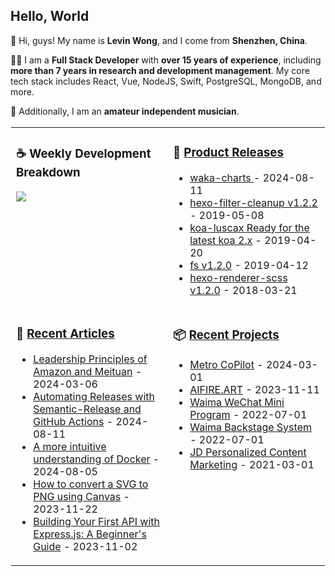 ## Hello, World

🌈 Hi, guys! My name is **Levin Wong**, and I come from **Shenzhen, China**.

🧑‍💻 I am a **Full Stack Developer** with **over 15 years of experience**, including **more than 7 years in research and development management**. My core tech stack includes React, Vue, NodeJS, Swift, PostgreSQL, MongoDB, and more.

🎸 Additionally, I am an **amateur independent musician**.

<table width="min-width: 768px" style="border: 1px solid #fefefe;">
<tr>
<td valign="top" width="50%">

<h3>☕️ Weekly Development Breakdown</h3>

<picture>
  <source media="(prefers-color-scheme: dark)" srcset="https://mamboer.github.io/waka-charts/images/waka_weekly_lang_stats_black.svg">
  <source media="(prefers-color-scheme: light)" srcset="https://mamboer.github.io/waka-charts/images/waka_weekly_lang_stats.svg">
  <img src="https://mamboer.github.io/waka-charts/images/waka_weekly_lang_stats.svg">
</picture>

</td>
<td valign="top" width="50%">

<h3>🌲 <a href="https://github.com/mamboer/mamboer/blob/master/releases.md" target="_blank">Product Releases</a></h3>

<!-- recent_releases starts -->
* <a href='https://github.com/mamboer/waka-charts/releases/tag/v1.0.0' target='_blank'>waka-charts </a> - 2024-08-11
* <a href='https://github.com/mamboer/hexo-filter-cleanup/releases/tag/v1.2.2' target='_blank'>hexo-filter-cleanup v1.2.2</a> - 2019-05-08
* <a href='https://github.com/mamboer/koa-luscax/releases/tag/v1.0.0' target='_blank'>koa-luscax Ready for the latest koa 2.x</a> - 2019-04-20
* <a href='https://github.com/mamboer/fs/releases/tag/v1.2.0' target='_blank'>fs v1.2.0</a> - 2019-04-12
* <a href='https://github.com/mamboer/hexo-renderer-scss/releases/tag/v1.2.0' target='_blank'>hexo-renderer-scss v1.2.0</a> - 2018-03-21
<!-- recent_releases ends -->

</td>
</tr>
<tr>
<td valign="top" width="50%">

<h3>📖 <a href="https://huangyongyou.cn/articles" target="_blank">Recent Articles</a></h3>

<!-- recent_articles starts -->
* <a href='https://huangyongyou.cn/en/articles/management/leadership-principles' target='_blank'>Leadership Principles of Amazon and Meituan</a> - 2024-03-06
* <a href='https://huangyongyou.cn/en/articles/cicd/semantic-release-with-github-workflow' target='_blank'>Automating Releases with Semantic-Release and GitHub Actions</a> - 2024-08-11
* <a href='https://huangyongyou.cn/en/articles/docker/intuitive-understanding-of-docker' target='_blank'>A more intuitive understanding of Docker</a> - 2024-08-05
* <a href='https://huangyongyou.cn/en/articles/how-to-convert-a-svg-to-png-using-canvas' target='_blank'>How to convert a SVG to PNG using Canvas</a> - 2023-11-22
* <a href='https://huangyongyou.cn/en/articles/building-your-first-api-with-expressjs-a-beginners-guide' target='_blank'>Building Your First API with Express.js: A Beginner's Guide</a> - 2023-11-02
<!-- recent_articles ends -->

</td>
<td valign="top" width="50%">

<h3>📦 <a href="https://weekly.tw93.fun" target="_blank">Recent Projects</a></h3>

<!-- recent_projects starts -->
* <a href='https://docs.qq.com/doc/DQmlrQXRNdXhGdXZk' target='_blank'>Metro CoPilot</a> - 2024-03-01
* <a href='https://aifire.art' target='_blank'>AIFIRE.ART</a> - 2023-11-11
* <a href='https://docs.qq.com/doc/DQnl3VUVXaW9xc3dM' target='_blank'>Waima WeChat Mini Program</a> - 2022-07-01
* <a href='https://docs.qq.com/doc/DQmhTaUJsaXpBWEti' target='_blank'>Waima Backstage System</a> - 2022-07-01
* <a href='https://docs.qq.com/doc/DQlhjQmFQb0dIV2JX' target='_blank'>JD Personalized Content Marketing</a> - 2021-03-01
<!-- recent_projects ends -->

</td>
</tr>

</table>
